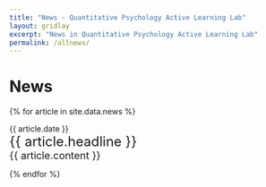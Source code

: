 ```yaml
---
title: "News - Quantitative Psychology Active Learning Lab"
layout: gridlay
excerpt: "News in Quantitative Psychology Active Learning Lab"
permalink: /allnews/
---
```


# News

{% for article in site.data.news %}
<p>{{ article.date }} <br>
<font size="5">{{ article.headline }}</font><br>
  <font size="4">{{ article.content }}</font></p>
{% endfor %}
